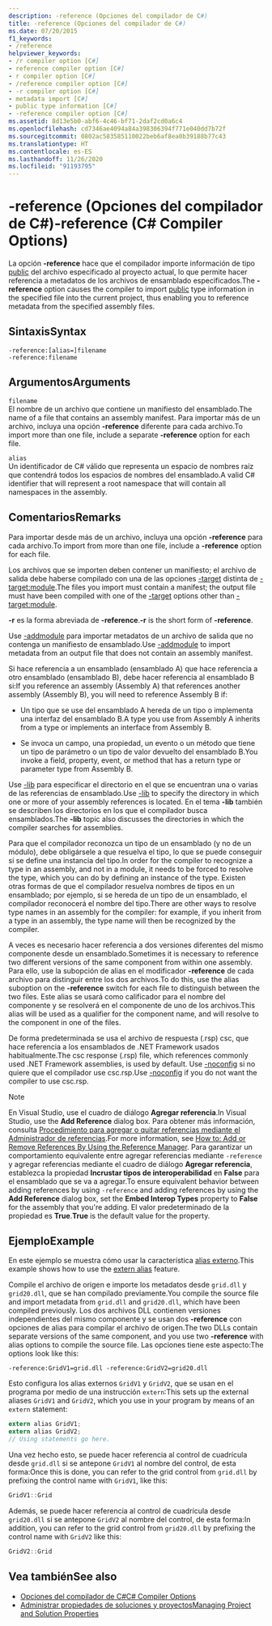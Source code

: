 ```yaml
---
description: -reference (Opciones del compilador de C#)
title: -reference (Opciones del compilador de C#)
ms.date: 07/20/2015
f1_keywords:
- /reference
helpviewer_keywords:
- /r compiler option [C#]
- reference compiler option [C#]
- r compiler option [C#]
- /reference compiler option [C#]
- -r compiler option [C#]
- metadata import [C#]
- public type information [C#]
- -reference compiler option [C#]
ms.assetid: 8d13e5b0-abf6-4c46-bf71-2daf2cd0a6c4
ms.openlocfilehash: cd7346ae4094a84a398306394f771e040dd7b72f
ms.sourcegitcommit: 0802ac583585110022beb6af8ea0b39188b77c43
ms.translationtype: HT
ms.contentlocale: es-ES
ms.lasthandoff: 11/26/2020
ms.locfileid: "91193795"
---
```

# <a name="-reference-c-compiler-options"></a><span data-ttu-id="10ab9-103">-reference (Opciones del compilador de C#)</span><span class="sxs-lookup"><span data-stu-id="10ab9-103">-reference (C# Compiler Options)</span></span>

<span data-ttu-id="10ab9-104">La opción **-reference** hace que el compilador importe información de tipo [public](../keywords/public.md) del archivo especificado al proyecto actual, lo que permite hacer referencia a metadatos de los archivos de ensamblado especificados.</span><span class="sxs-lookup"><span data-stu-id="10ab9-104">The **-reference** option causes the compiler to import [public](../keywords/public.md) type information in the specified file into the current project, thus enabling you to reference metadata from the specified assembly files.</span></span>  
  
## <a name="syntax"></a><span data-ttu-id="10ab9-105">Sintaxis</span><span class="sxs-lookup"><span data-stu-id="10ab9-105">Syntax</span></span>  
  
```console  
-reference:[alias=]filename  
-reference:filename  
```  
  
## <a name="arguments"></a><span data-ttu-id="10ab9-106">Argumentos</span><span class="sxs-lookup"><span data-stu-id="10ab9-106">Arguments</span></span>  

 `filename`  
 <span data-ttu-id="10ab9-107">El nombre de un archivo que contiene un manifiesto del ensamblado.</span><span class="sxs-lookup"><span data-stu-id="10ab9-107">The name of a file that contains an assembly manifest.</span></span> <span data-ttu-id="10ab9-108">Para importar más de un archivo, incluya una opción **-reference** diferente para cada archivo.</span><span class="sxs-lookup"><span data-stu-id="10ab9-108">To import more than one file, include a separate **-reference** option for each file.</span></span>  
  
 `alias`  
 <span data-ttu-id="10ab9-109">Un identificador de C# válido que representa un espacio de nombres raíz que contendrá todos los espacios de nombres del ensamblado.</span><span class="sxs-lookup"><span data-stu-id="10ab9-109">A valid C# identifier that will represent a root namespace that will contain all namespaces in the assembly.</span></span>  
  
## <a name="remarks"></a><span data-ttu-id="10ab9-110">Comentarios</span><span class="sxs-lookup"><span data-stu-id="10ab9-110">Remarks</span></span>  

 <span data-ttu-id="10ab9-111">Para importar desde más de un archivo, incluya una opción **-reference** para cada archivo.</span><span class="sxs-lookup"><span data-stu-id="10ab9-111">To import from more than one file, include a **-reference** option for each file.</span></span>  
  
 <span data-ttu-id="10ab9-112">Los archivos que se importen deben contener un manifiesto; el archivo de salida debe haberse compilado con una de las opciones [-target](./target-compiler-option.md) distinta de [-target:module](./target-module-compiler-option.md).</span><span class="sxs-lookup"><span data-stu-id="10ab9-112">The files you import must contain a manifest; the output file must have been compiled with one of the [-target](./target-compiler-option.md) options other than [-target:module](./target-module-compiler-option.md).</span></span>  
  
 <span data-ttu-id="10ab9-113">**-r** es la forma abreviada de **-reference**.</span><span class="sxs-lookup"><span data-stu-id="10ab9-113">**-r** is the short form of **-reference**.</span></span>  
  
 <span data-ttu-id="10ab9-114">Use [-addmodule](./addmodule-compiler-option.md) para importar metadatos de un archivo de salida que no contenga un manifiesto de ensamblado.</span><span class="sxs-lookup"><span data-stu-id="10ab9-114">Use [-addmodule](./addmodule-compiler-option.md) to import metadata from an output file that does not contain an assembly manifest.</span></span>  
  
 <span data-ttu-id="10ab9-115">Si hace referencia a un ensamblado (ensamblado A) que hace referencia a otro ensamblado (ensamblado B), debe hacer referencia al ensamblado B si:</span><span class="sxs-lookup"><span data-stu-id="10ab9-115">If you reference an assembly (Assembly A) that references another assembly (Assembly B), you will need to reference Assembly B if:</span></span>  
  
- <span data-ttu-id="10ab9-116">Un tipo que se use del ensamblado A hereda de un tipo o implementa una interfaz del ensamblado B.</span><span class="sxs-lookup"><span data-stu-id="10ab9-116">A type you use from Assembly A inherits from a type or implements an interface from Assembly B.</span></span>  
  
- <span data-ttu-id="10ab9-117">Se invoca un campo, una propiedad, un evento o un método que tiene un tipo de parámetro o un tipo de valor devuelto del ensamblado B.</span><span class="sxs-lookup"><span data-stu-id="10ab9-117">You invoke a field, property, event, or method that has a return type or parameter type from Assembly B.</span></span>  
  
 <span data-ttu-id="10ab9-118">Use [-lib](./lib-compiler-option.md) para especificar el directorio en el que se encuentran una o varias de las referencias de ensamblado.</span><span class="sxs-lookup"><span data-stu-id="10ab9-118">Use [-lib](./lib-compiler-option.md) to specify the directory in which one or more of your assembly references is located.</span></span> <span data-ttu-id="10ab9-119">En el tema **-lib** también se describen los directorios en los que el compilador busca ensamblados.</span><span class="sxs-lookup"><span data-stu-id="10ab9-119">The **-lib** topic also discusses the directories in which the compiler searches for assemblies.</span></span>  
  
 <span data-ttu-id="10ab9-120">Para que el compilador reconozca un tipo de un ensamblado (y no de un módulo), debe obligársele a que resuelva el tipo, lo que se puede conseguir si se define una instancia del tipo.</span><span class="sxs-lookup"><span data-stu-id="10ab9-120">In order for the compiler to recognize a type in an assembly, and not in a module, it needs to be forced to resolve the type, which you can do by defining an instance of the type.</span></span> <span data-ttu-id="10ab9-121">Existen otras formas de que el compilador resuelva nombres de tipos en un ensamblado; por ejemplo, si se hereda de un tipo de un ensamblado, el compilador reconocerá el nombre del tipo.</span><span class="sxs-lookup"><span data-stu-id="10ab9-121">There are other ways to resolve type names in an assembly for the compiler: for example, if you inherit from a type in an assembly, the type name will then be recognized by the compiler.</span></span>  
  
 <span data-ttu-id="10ab9-122">A veces es necesario hacer referencia a dos versiones diferentes del mismo componente desde un ensamblado.</span><span class="sxs-lookup"><span data-stu-id="10ab9-122">Sometimes it is necessary to reference two different versions of the same component from within one assembly.</span></span> <span data-ttu-id="10ab9-123">Para ello, use la subopción de alias en el modificador **-reference** de cada archivo para distinguir entre los dos archivos.</span><span class="sxs-lookup"><span data-stu-id="10ab9-123">To do this, use the alias suboption on the **-reference** switch for each file to distinguish between the two files.</span></span> <span data-ttu-id="10ab9-124">Este alias se usará como calificador para el nombre del componente y se resolverá en el componente de uno de los archivos.</span><span class="sxs-lookup"><span data-stu-id="10ab9-124">This alias will be used as a qualifier for the component name, and will resolve to the component in one of the files.</span></span>  
  
 <span data-ttu-id="10ab9-125">De forma predeterminada se usa el archivo de respuesta (.rsp) csc, que hace referencia a los ensamblados de .NET Framework usados habitualmente.</span><span class="sxs-lookup"><span data-stu-id="10ab9-125">The csc response (.rsp) file, which references commonly used .NET Framework assemblies, is used by default.</span></span> <span data-ttu-id="10ab9-126">Use [-noconfig](./noconfig-compiler-option.md) si no quiere que el compilador use csc.rsp.</span><span class="sxs-lookup"><span data-stu-id="10ab9-126">Use [-noconfig](./noconfig-compiler-option.md) if you do not want the compiler to use csc.rsp.</span></span>  
  
> [!NOTE]
> <span data-ttu-id="10ab9-127">En Visual Studio, use el cuadro de diálogo **Agregar referencia**.</span><span class="sxs-lookup"><span data-stu-id="10ab9-127">In Visual Studio, use the **Add Reference** dialog box.</span></span> <span data-ttu-id="10ab9-128">Para obtener más información, consulta [Procedimiento para agregar o quitar referencias mediante el Administrador de referencias](/visualstudio/ide/how-to-add-or-remove-references-by-using-the-reference-manager).</span><span class="sxs-lookup"><span data-stu-id="10ab9-128">For more information, see [How to: Add or Remove References By Using the Reference Manager](/visualstudio/ide/how-to-add-or-remove-references-by-using-the-reference-manager).</span></span> <span data-ttu-id="10ab9-129">Para garantizar un comportamiento equivalente entre agregar referencias mediante `-reference` y agregar referencias mediante el cuadro de diálogo **Agregar referencia**, establezca la propiedad **Incrustar tipos de interoperabilidad** en **False** para el ensamblado que se va a agregar.</span><span class="sxs-lookup"><span data-stu-id="10ab9-129">To ensure equivalent behavior between adding references by using `-reference` and adding references by using the **Add Reference** dialog box, set the **Embed Interop Types** property to **False** for the assembly that you're adding.</span></span> <span data-ttu-id="10ab9-130">El valor predeterminado de la propiedad es **True**.</span><span class="sxs-lookup"><span data-stu-id="10ab9-130">**True** is the default value for the property.</span></span>  
  
## <a name="example"></a><span data-ttu-id="10ab9-131">Ejemplo</span><span class="sxs-lookup"><span data-stu-id="10ab9-131">Example</span></span>  

 <span data-ttu-id="10ab9-132">En este ejemplo se muestra cómo usar la característica [alias externo](../keywords/extern-alias.md).</span><span class="sxs-lookup"><span data-stu-id="10ab9-132">This example shows how to use the [extern alias](../keywords/extern-alias.md) feature.</span></span>  
  
 <span data-ttu-id="10ab9-133">Compile el archivo de origen e importe los metadatos desde `grid.dll` y `grid20.dll`, que se han compilado previamente.</span><span class="sxs-lookup"><span data-stu-id="10ab9-133">You compile the source file and import metadata from `grid.dll` and `grid20.dll`, which have been compiled previously.</span></span> <span data-ttu-id="10ab9-134">Los dos archivos DLL contienen versiones independientes del mismo componente y se usan dos **-reference** con opciones de alias para compilar el archivo de origen.</span><span class="sxs-lookup"><span data-stu-id="10ab9-134">The two DLLs contain separate versions of the same component, and you use two **-reference** with alias options to compile the source file.</span></span> <span data-ttu-id="10ab9-135">Las opciones tiene este aspecto:</span><span class="sxs-lookup"><span data-stu-id="10ab9-135">The options look like this:</span></span>  

```console
-reference:GridV1=grid.dll -reference:GridV2=grid20.dll  
```
  
 <span data-ttu-id="10ab9-136">Esto configura los alias externos `GridV1` y `GridV2`, que se usan en el programa por medio de una instrucción `extern`:</span><span class="sxs-lookup"><span data-stu-id="10ab9-136">This sets up the external aliases `GridV1` and `GridV2`, which you use in your program by means of an `extern` statement:</span></span>  
  
```csharp  
extern alias GridV1;  
extern alias GridV2;  
// Using statements go here.  
```  
  
 <span data-ttu-id="10ab9-137">Una vez hecho esto, se puede hacer referencia al control de cuadrícula desde `grid.dll` si se antepone `GridV1` al nombre del control, de esta forma:</span><span class="sxs-lookup"><span data-stu-id="10ab9-137">Once this is done, you can refer to the grid control from `grid.dll` by prefixing the control name with `GridV1`, like this:</span></span>  
  
```csharp  
GridV1::Grid  
```  
  
 <span data-ttu-id="10ab9-138">Además, se puede hacer referencia al control de cuadrícula desde `grid20.dll` si se antepone `GridV2` al nombre del control, de esta forma:</span><span class="sxs-lookup"><span data-stu-id="10ab9-138">In addition, you can refer to the grid control from `grid20.dll` by prefixing the control name with `GridV2` like this:</span></span>  
  
```csharp  
GridV2::Grid
```  
  
## <a name="see-also"></a><span data-ttu-id="10ab9-139">Vea también</span><span class="sxs-lookup"><span data-stu-id="10ab9-139">See also</span></span>

- [<span data-ttu-id="10ab9-140">Opciones del compilador de C#</span><span class="sxs-lookup"><span data-stu-id="10ab9-140">C# Compiler Options</span></span>](./index.md)
- [<span data-ttu-id="10ab9-141">Administrar propiedades de soluciones y proyectos</span><span class="sxs-lookup"><span data-stu-id="10ab9-141">Managing Project and Solution Properties</span></span>](/visualstudio/ide/managing-project-and-solution-properties)
